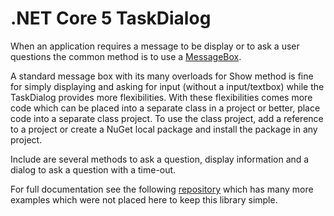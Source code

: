 ﻿# .NET Core 5 TaskDialog

When an application requires a message to be display or to ask a user questions the common method is to use a [MessageBox](https://docs.microsoft.com/en-us/dotnet/api/system.windows.forms.messagebox?view=windowsdesktop-6.0).

A standard message box with its many overloads for Show method is fine for simply displaying and asking for input (without a input/textbox) while the TaskDialog provides more flexibilities. With these flexibilities comes more code which can be placed into a separate class in a project or better, place code into a separate class project. To use the class project, add a reference to a project or create a NuGet local package and install the package in any project.

Include are several methods to ask a question, display information and a dialog to ask a question with a time-out.

For full documentation see the following [repository](https://github.com/karenpayneoregon/task-dialog-csharp) which has many more examples which were not placed here to keep this library simple.
